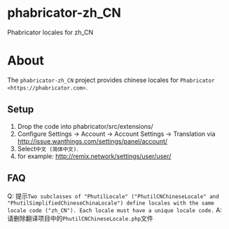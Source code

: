 # phabricator-zh_CN
Phabricator locales for zh_CN

About
=====

The ``phabricator-zh_CN`` project provides chinese locales for `Phabricator <https://phabricator.com>`.

Setup
-----

1. Drop the code into phabricator/src/extensions/
2. Configure Settings -> Account -> Account Settings -> Translation via http://issue.wanthings.com/settings/panel/account/
3. Select`中文 (简体中文)`.
4. for example: http://remix.network/settings/user/user/


FAQ
-----
Q: 提示`Two subclasses of "PhutilLocale" ("PhutilCNChineseLocale" and "PhutilSimplifiedChineseChinaLocale") define locales with the same locale code ("zh_CN"). Each locale must have a unique locale code.`
A: 请删除翻译项目中的`PhutilCNChineseLocale.php`文件
